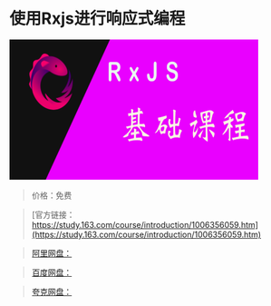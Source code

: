 # 使用Rxjs进行响应式编程

![img](../../../assets/study163/free/3e98c0be59e14db78676c731a296925e.png)

> 价格：免费

> [官方链接：https://study.163.com/course/introduction/1006356059.htm](https://study.163.com/course/introduction/1006356059.htm)

> [阿里网盘：]()

> [百度网盘：]()

> [夸克网盘：]()
